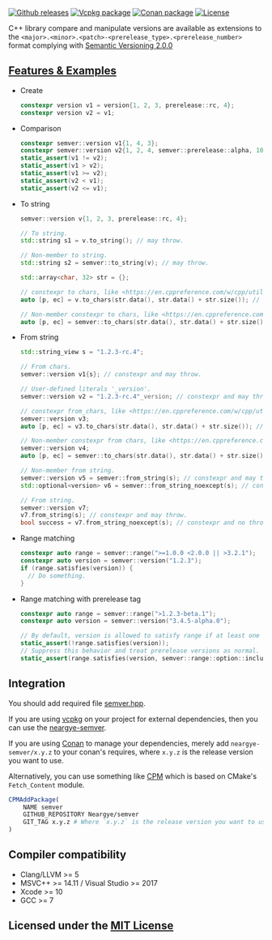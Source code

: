[![Github releases](https://img.shields.io/github/release/Neargye/semver.svg)](https://github.com/Neargye/semver/releases)
[![Vcpkg package](https://img.shields.io/badge/Vcpkg-package-blueviolet)](https://github.com/microsoft/vcpkg/tree/master/ports/neargye-semver)
[![Conan package](https://img.shields.io/badge/Conan-package-blueviolet)](https://conan.io/center/recipes/neargye-semver)
[![License](https://img.shields.io/github/license/Neargye/semver.svg)](LICENSE)

C++ library compare and manipulate versions are available as extensions to the `<major>.<minor>.<patch>-<prerelease_type>.<prerelease_number>` format complying with [Semantic Versioning 2.0.0](https://semver.org)

## [Features & Examples](example/)

* Create

  ```cpp
  constexpr version v1 = version{1, 2, 3, prerelease::rc, 4};
  constexpr version v2 = v1;
  ```

* Сomparison

  ```cpp
  constexpr semver::version v1{1, 4, 3};
  constexpr semver::version v2{1, 2, 4, semver::prerelease::alpha, 10};
  static_assert(v1 != v2);
  static_assert(v1 > v2);
  static_assert(v1 >= v2);
  static_assert(v2 < v1);
  static_assert(v2 <= v1);
  ```

* To string

  ```cpp
  semver::version v{1, 2, 3, prerelease::rc, 4};

  // To string.
  std::string s1 = v.to_string(); // may throw.

  // Non-member to string.
  std::string s2 = semver::to_string(v); // may throw.

  std::array<char, 32> str = {};

  // constexpr to chars, like <https://en.cppreference.com/w/cpp/utility/to_chars>.
  auto [p, ec] = v.to_chars(str.data(), str.data() + str.size()); // constexpr and no throw.

  // Non-member constexpr to chars, like <https://en.cppreference.com/w/cpp/utility/to_chars>.
  auto [p, ec] = semver::to_chars(str.data(), str.data() + str.size(), v); // constexpr and no throw.
  ```

* From string

  ```cpp
  std::string_view s = "1.2.3-rc.4";

  // From chars.
  semver::version v1{s}; // constexpr and may throw.

  // User-defined literals '_version'.
  semver::version v2 = "1.2.3-rc.4"_version; // constexpr and may throw.

  // constexpr from_chars, like <https://en.cppreference.com/w/cpp/utility/from_chars>.
  semver::version v3;
  auto [p, ec] = v3.to_chars(str.data(), str.data() + str.size()); // constexpr and no throw.

  // Non-member constexpr from chars, like <https://en.cppreference.com/w/cpp/utility/from_chars>.
  semver::version v4;
  auto [p, ec] = semver::to_chars(str.data(), str.data() + str.size(), v4); // constexpr and no throw.

  // Non-member from string.
  semver::version v5 = semver::from_string(s); // constexpr and may throw.
  std::optional<version> v6 = semver::from_string_noexcept(s); // constexpr and no throw.

  // From string.
  semver::version v7;
  v7.from_string(s); // constexpr and may throw.
  bool success = v7.from_string_noexcept(s); // constexpr and no throw.
  ```
  
* Range matching

  ```cpp
  constexpr auto range = semver::range(">=1.0.0 <2.0.0 || >3.2.1");
  constexpr auto version = semver::version("1.2.3");
  if (range.satisfies(version)) {
    // Do something.
  }
  ```
  
* Range matching with prerelease tag

  ```cpp
  constexpr auto range = semver::range(">1.2.3-beta.1");
  constexpr auto version = semver::version("3.4.5-alpha.0");

  // By default, version is allowed to satisfy range if at least one comparator with the same [major, minor, patch] has a prerelease tag.
  static_assert(!range.satisfies(version));
  // Suppress this behavior and treat prerelease versions as normal.
  static_assert(range.satisfies(version, semver::range::option::include_prerelease));
  ```
  
## Integration

You should add required file [semver.hpp](include/semver.hpp).

If you are using [vcpkg](https://github.com/Microsoft/vcpkg/) on your project for external dependencies, then you can use the [neargye-semver](https://github.com/microsoft/vcpkg/tree/master/ports/neargye-semver).

If you are using [Conan](https://www.conan.io/) to manage your dependencies, merely add `neargye-semver/x.y.z` to your conan's requires, where `x.y.z` is the release version you want to use.


Alternatively, you can use something like [CPM](https://github.com/TheLartians/CPM) which is based on CMake's `Fetch_Content` module.

```cmake
CPMAddPackage(
    NAME semver
    GITHUB_REPOSITORY Neargye/semver
    GIT_TAG x.y.z # Where `x.y.z` is the release version you want to use.
)
```

## Compiler compatibility

* Clang/LLVM >= 5
* MSVC++ >= 14.11 / Visual Studio >= 2017
* Xcode >= 10
* GCC >= 7

## Licensed under the [MIT License](LICENSE)
